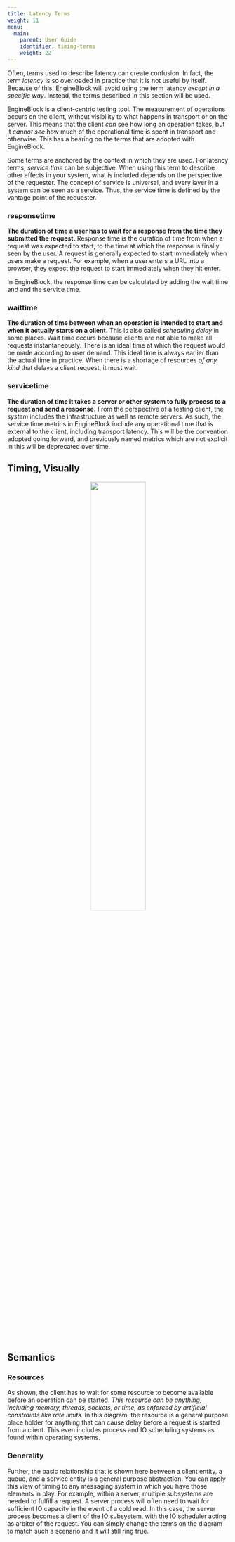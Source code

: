 ```yaml
---
title: Latency Terms
weight: 11
menu:
  main:
    parent: User Guide
    identifier: timing-terms
    weight: 22
---
```


Often, terms used to describe latency can create confusion. In fact, the term 
_latency_ is so overloaded in practice that it is not useful by itself.
Because of this, EngineBlock will avoid using the term latency _except in a
specific way_. Instead, the terms described in this section will be used.

EngineBlock is a client-centric testing tool. The measurement of operations occurs on 
the client, without visibility to what happens in transport or on the server. This 
means that the client *can* see how long an operation takes, but it *cannot see* how 
much of the operational time is spent in transport and otherwise. This has a bearing on
the terms that are adopted with EngineBlock.

Some terms are anchored by the context in which they are used. For latency terms, 
*service time* can be subjective. When using this term to describe other effects in your 
system, what is included depends on the perspective of the requester. The concept of 
service is universal, and every layer in a system can be seen as a service. Thus, the 
service time is defined by the vantage point of the requester.

### responsetime

**The duration of time a user has to wait for a response from the time they submitted the request.**
Response time is the duration of time from when a request was expected to start, to the time at 
which the response is finally seen by the user. A request is generally expected to start immediately
when users make a request. For example, when a user enters a URL into a browser, they expect the request
to start immediately when they hit enter. 

In EngineBlock, the response time can be calculated by adding the wait time and and the service time.

### waittime
 
**The duration of time between when an operation is intended to start and when it actually 
starts on a client.** This is also called *scheduling delay* in some places. Wait
time occurs because clients are not able to make all requests instantaneously.
There is an ideal time at which the request would be made according to user
demand. This ideal time is always earlier than the actual time in practice.
When there is a shortage of resources *of any kind* that delays a client request,
it must wait.

### servicetime

**The duration of time it takes a server or other system to fully process to a request and 
send a response.** From the perspective of a testing client, the _system_ includes the
infrastructure as well as remote servers. As such, the service time metrics in EngineBlock
include any operational time that is external to the client, including transport latency.
This will be the convention adopted going forward, and previously named metrics which are 
not explicit in this will be deprecated over time.

## Timing, Visually

<div align="middle"><img src="/diagrams/eb_latency_terms.svg" width="50%"></img></div>

## Semantics 

### Resources

As shown, the client has to wait for some resource to become available before
an operation can be started. *This resource can be anything, including memory,
threads, sockets, or time, as enforced by artificial constraints like rate 
limits.* In this diagram, the resource is a general purpose place holder 
for anything that can cause delay before a request is started from a client.
This even includes process and IO scheduling systems as found within operating
systems.

### Generality
 
Further, the basic relationship that is shown here between a client entity, a 
queue, and a service entity is a general purpose abstraction. 
You can apply this view of timing to any messaging system in which you 
have those elements in play. For example, within a server, multiple subsystems 
are needed to fulfill a request. A server process will often need to wait for
sufficient IO capacity in the event of a cold read. In this case, the server
process becomes a client of the IO subsystem, with the IO scheduler acting
as arbiter of the request. You can simply change the terms on the diagram
to match such a scenario and it will still ring true.
